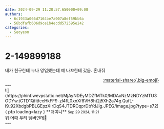 ```yaml
---
date: 2024-09-29 11:20:57.650000+09:00
authors:
  - 6c1933a066d7164be7a007a8ef59bb6a
  - 56bdfafb606d9ce1b4ecdd572595e242
categories:
  - Seoyeon
---
```


# 2-149899188

<div class="post-container" markdown="1">
<div class="content-container md-sidebar__scrollwrap" markdown="1">

내가 친구한테 누나 영업했는데 얘 나꼬한테 갔음. 혼내줘

</div>
</div>

<div style="text-align: right;" markdown="1">
<a href="https://weverse.io/fromis9/fanpost/2-149899188" style="text-align: right;">:material-share:{.big-emoji}</a>
</div>
---

<div class="comments-container md-sidebar__scrollwrap" markdown="1">
<div class="comment" markdown="1">
<div class='id-container' markdown="1">
![](https://phinf.wevpstatic.net/MjAyNDEyMDZfMTk0/MDAxNzMzNDYzMTU3ODYw.tGTD1QfitfecHkFF9-zI4fL0xnXf8VH8ht2j5Xh2a74g.QufL-i9_92XbdgbPBLGEpzXIrDqS4JTDRCqprDbYdJIg.JPEG/image.jpg?type=s72){ pfp loading=lazy }
**<span class="artist">더여니</span>** <small>Sep 29 2024, 11:21</small><br>
</div>
<div class='comment-body' markdown="1">
뭐 어때 우리 멤버인데🩷
</div>
</div>
</div>
---
